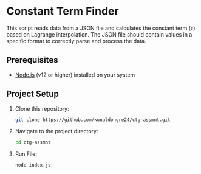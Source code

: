 # Constant Term Finder

This script reads data from a JSON file and calculates the constant term (`c`) based on Lagrange interpolation. The JSON file should contain values in a specific format to correctly parse and process the data.

## Prerequisites

- [Node.js](https://nodejs.org/) (v12 or higher) installed on your system

## Project Setup

1. Clone this repository:
    ```bash
    git clone https://github.com/kunaldongre24/ctg-assmnt.git
    ```
   
2. Navigate to the project directory:
    ```bash
    cd ctg-assmnt
    ```

3. Run File:
    ```bash
    node index.js
    ```
